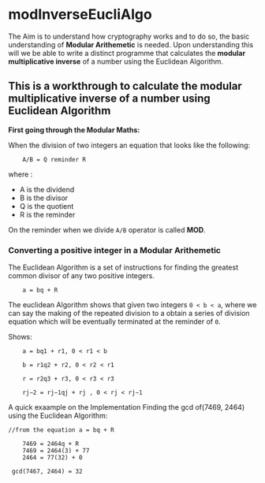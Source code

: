 # modInverseEucliAlgo

The Aim is to understand how cryptography works and to do so, the basic understanding of **Modular Arithemetic** is needed. Upon understanding this will we be able to write a distinct programme that calculates the **modular multiplicative inverse** of a number using the Euclidean Algorithm.

## This is a workthrough to calculate the modular multiplicative inverse of a number using Euclidean Algorithm

**First going through the Modular Maths:**

When the division of two integers an equation that looks like the following:

```
    A/B = Q reminder R

```

where :

- A is the dividend
- B is the divisor
- Q is the quotient
- R is the reminder

On the reminder when we divide `A/B` operator is called **MOD**.

### Converting a positive integer in a Modular Arithemetic

The Euclidean Algorithm is a set of instructions for finding the greatest common divisor
of any two positive integers.

```
    a = bq + R
```

The euclidean Algorithm shows that given two integers `0 < b < a`, where we can say the making of the repeated division to a obtain a series of division equation which will be eventually terminated at the reminder of `0`.

Shows:

```
    a = bq1 + r1, 0 < r1 < b

    b = r1q2 + r2, 0 < r2 < r1

    r = r2q3 + r3, 0 < r3 < r3

    rj−2 = rj−1qj + rj , 0 < rj < rj−1
```

A quick exaample on the Implementation
Finding the gcd of(7469, 2464) using the Euclidean Algorithm:

```
//from the equation a = bq + R

    7469 = 2464q + R
    7469 = 2464(3) + 77
    2464 = 77(32) + 0

 gcd(7467, 2464) = 32
```
